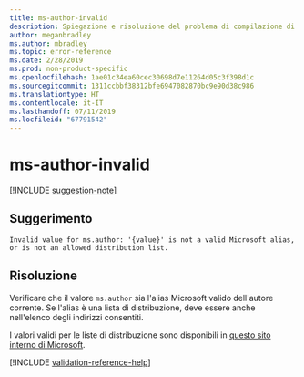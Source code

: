```yaml
---
title: ms-author-invalid
description: Spiegazione e risoluzione del problema di compilazione di Docs ms-author-invalid
author: meganbradley
ms.author: mbradley
ms.topic: error-reference
ms.date: 2/28/2019
ms.prod: non-product-specific
ms.openlocfilehash: 1ae01c34ea60cec30698d7e11264d05c3f398d1c
ms.sourcegitcommit: 1311ccbbf38312bfe6947082870bc9e90d38c986
ms.translationtype: HT
ms.contentlocale: it-IT
ms.lasthandoff: 07/11/2019
ms.locfileid: "67791542"
---
```

# <a name="ms-author-invalid"></a>ms-author-invalid

[!INCLUDE [suggestion-note](includes/suggestion-note.md)]

## <a name="suggestion"></a>Suggerimento

`Invalid value for ms.author: '{value}' is not a valid Microsoft alias, or is not an allowed distribution list.`

## <a name="resolution"></a>Risoluzione

Verificare che il valore `ms.author` sia l'alias Microsoft valido dell'autore corrente. Se l'alias è una lista di distribuzione, deve essere anche nell'elenco degli indirizzi consentiti.

I valori validi per le liste di distribuzione sono disponibili in [questo sito interno di Microsoft](https://docsmetadatatool.azurewebsites.net/allowlists).

<!--make sure to add this file to your includes folder and verify the path-->
[!INCLUDE [validation-reference-help](includes/validation-reference-help.md)]
